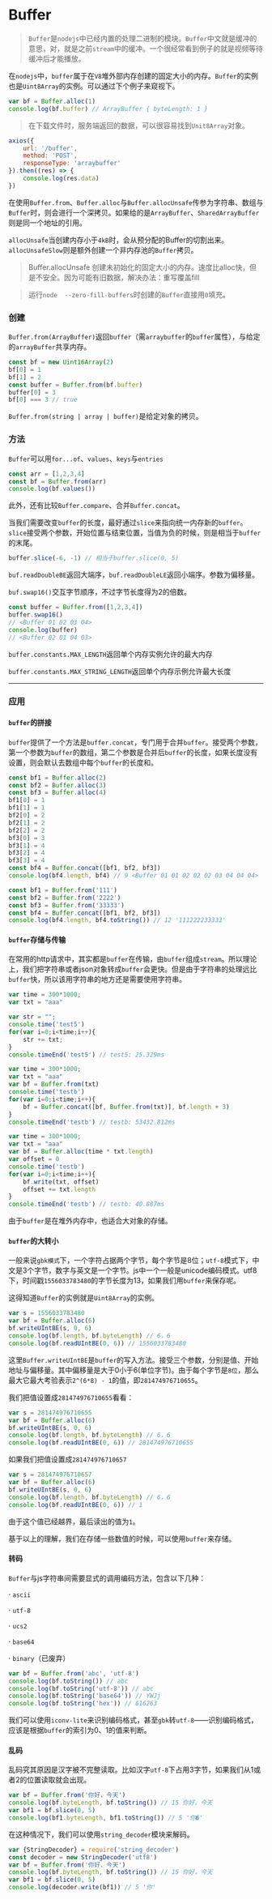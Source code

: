 # Buffer

> `Buffer`是`nodejs`中已经内置的处理二进制的模块。`Buffer`中文就是缓冲的意思，对，就是之前`stream`中的缓冲。一个很经常看到例子的就是视频等待缓冲后才能播放。

在`nodejs`中，`buffer`属于在`V8`堆外部内存创建的固定大小的内存。`Buffer`的实例也是`Uint8Array`的实例。可以通过下个例子来窥视下。

```javascript
var bf = Buffer.alloc(1)
console.log(bf.buffer) // ArrayBuffer { byteLength: 1 }
```

> 在下载文件时，服务端返回的数据，可以很容易找到`Unit8Array`对象。

```javascript
axios({
	url: '/buffer',
	method: 'POST',
	responseType: 'arraybuffer'
}).then((res) => {
	console.log(res.data)
})
```

在使用`Buffer.from`、`Buffer.alloc`与`Buffer.allocUnsafe`传参为字符串、数组与`Buffer`时，则会进行一个深拷贝。如果给的是`ArrayBuffer`、`SharedArrayBuffer`则是同一个地址的引用。

`allocUnsafe`当创建内存小于`4kB`时，会从预分配的Buffer的切割出来。`allocUnsafeSlow`则是额外创建一个非内存池的`Buffer`拷贝。

> Buffer.allocUnsafe 创建未初始化的固定大小的内存。速度比alloc快，但是不安全。因为可能有旧数据，解决办法：重写覆盖fill

> 运行`node  --zero-fill-buffers`时创建的`Buffer`直接用`0`填充。

### 创建

`Buffer.from(ArrayBuffer)`返回`buffer`（需`arraybuffer`的`buffer`属性），与给定的`arrayBuffer`共享内存。

```javascript
const bf = new Uint16Array(2)
bf[0] = 1
bf[1] = 2
const buffer = Buffer.from(bf.buffer)
buffer[0] = 3
bf[0] === 3 // true
```

`Buffer.from(string | array | buffer)`是给定对象的拷贝。

### 方法

`Buffer`可以用`for...of`、`values`、`keys`与`entries`

```javascript
const arr = [1,2,3,4]
const bf = Buffer.from(arr)
console.log(bf.values())
```

此外，还有比较`Buffer.compare`、合并`Buffer.concat`。

当我们需要改变`buffer`的长度，最好通过`slice`来指向统一内存新的`buffer`。`slice`接受两个参数，开始位置与结束位置，当值为负的时候，则是相当于`buffer`的末尾。

```javascript
buffer.slice(-6, -1) // 相当于buffer.slice(0, 5)
```

`buf.readDoubleBE`返回大端序，`buf.readDoubleLE`返回小端序。参数为偏移量。

`buf.swap16()`交互字节顺序，不过字节长度得为2的倍数。

```javascript
const buffer = Buffer.from([1,2,3,4])
buffer.swap16()
// <Buffer 01 02 03 04>
console.log(buffer)
// <Buffer 02 01 04 03>
```

`buffer.constants.MAX_LENGTH`返回单个内存实例允许的最大内存

`buffer.constants.MAX_STRING_LENGTH`返回单个内存示例允许最大长度

---

### 应用

#### `buffer`的拼接

`buffer`提供了一个方法是`buffer.concat`，专门用于合并`buffer`。接受两个参数，第一个参数为`buffer`的数组，第二个参数是合并后`buffer`的长度，如果长度没有设置，则会默认去数组中每个`buffer`的长度和。

```javascript
const bf1 = Buffer.alloc(2)
const bf2 = Buffer.alloc(3)
const bf3 = Buffer.alloc(4)
bf1[0] = 1
bf1[1] = 1
bf2[0] = 2
bf2[1] = 2
bf2[2] = 2
bf3[0] = 3
bf3[1] = 4
bf3[2] = 4
bf3[3] = 4
const bf4 = Buffer.concat([bf1, bf2, bf3])
console.log(bf4.length, bf4) // 9 <Buffer 01 01 02 02 02 03 04 04 04>

const bf1 = Buffer.from('111')
const bf2 = Buffer.from('2222')
const bf3 = Buffer.from('33333')
const bf4 = Buffer.concat([bf1, bf2, bf3])
console.log(bf4.length, bf4.toString()) // 12 '111222233333'

```

#### `buffer`存储与传输

在常用的http请求中，其实都是`buffer`在传输，由`buffer`组成`stream`。所以理论上，我们把字符串或者json对象转成`buffer`会更快。但是由于字符串的处理远比`buffer`快，所以该用字符串的地方还是需要使用字符串。

```javascript
var time = 300*1000;
var txt = "aaa"

var str = "";
console.time('test5')
for(var i=0;i<time;i++){
    str += txt;
}
console.timeEnd('test5') // test5: 25.329ms

var time = 300*1000;
var txt = "aaa"
var bf = Buffer.from(txt)
console.time('testb')
for(var i=0;i<time;i++){
    bf = Buffer.concat([bf, Buffer.from(txt)], bf.length + 3)
}
console.timeEnd('testb') // testb: 53432.812ms

var time = 300*1000;
var txt = "aaa"
var bf = Buffer.alloc(time * txt.length)
var offset = 0
console.time('testb')
for(var i=0;i<time;i++){
    bf.write(txt, offset)
    offset += txt.length
}
console.timeEnd('testb') // testb: 40.887ms
```

由于`buffer`是在堆外内存中，也适合大对象的存储。


#### `buffer`的大转小


一般来说`gbk模式`下，一个字符占据两个字节，每个字节是8位；`utf-8`模式下，中文是3个字节，数字与英文是一个字节。js中一个一般是unicode编码模式。utf8下，时间戳`1556033783480`的字节长度为13，如果我们用`buffer`来保存呢。

这得知道`Buffer`的实例就是`Uint8Array`的实例。

```javascript
var s = 1556033783480
var bf = Buffer.alloc(6)
bf.writeUIntBE(s, 0, 6)
console.log(bf.length, bf.byteLength) // 6，6
console.log(bf.readUIntBE(0, 6)) // 1556033783480
```

这里`Buffer.writeUIntBE`是`buffer`的写入方法。接受三个参数，分别是值、开始地址与偏移量。其中偏移量是大于0小于6(单位字节)。由于每个字节是`8位`，那么最大它最大考验表示`2^(6*8) - 1`的值，即`281474976710655`。

我们把值设置成`281474976710655`看看：

```javascript
var s = 281474976710655
var bf = Buffer.alloc(6)
bf.writeUIntBE(s, 0, 6)
console.log(bf.length, bf.byteLength) // 6，6
console.log(bf.readUIntBE(0, 6)) // 281474976710655
```

如果我们把值设置成`281474976710657`

```javascript
var s = 281474976710657
var bf = Buffer.alloc(6)
bf.writeUIntBE(s, 0, 6)
console.log(bf.length, bf.byteLength) // 6，6
console.log(bf.readUIntBE(0, 6)) // 1
```

由于这个值已经越界，最后读出的值为`1`。

基于以上的理解，我们在存储一些数值的时候，可以使用`buffer`来存储。


#### 转码

`Buffer`与js字符串间需要显式的调用编码方法，包含以下几种：

· `ascii`

· `utf-8`

· `ucs2`

· `base64`

· `binary`（已废弃）

```javascript
var bf = Buffer.from('abc', 'utf-8')
console.log(bf.toString()) // abc
console.log(bf.toString('utf-8')) // abc
console.log(bf.toString('base64')) // YWJj
console.log(bf.toString('hex')) // 616263
```

我们可以使用`iconv-lite`来识别编码格式，甚至`gbk`转`utf-8`——识别编码格式，应该是根据`buffer`的索引为0、1的值来判断。

#### 乱码

乱码究其原因是汉字被不完整读取。比如汉字`utf-8`下占用3字节，如果我们从1或者2的位置读取就会出现。

```javascript
var bf = Buffer.from('你好，今天')
console.log(bf.byteLength, bf.toString()) // 15 你好，今天
var bf1 = bf.slice(0, 5)
console.log(bf1.byteLength, bf1.toString()) // 5 '你�'
```

在这种情况下，我们可以使用`string_decoder`模块来解码。

```javascript
var {StringDecoder} = require('string_decoder')
const decoder = new StringDecoder('utf8')
var bf = Buffer.from('你好，今天')
console.log(bf.byteLength, bf.toString()) // 15 你好，今天
var bf1 = bf.slice(0, 5)
console.log(decoder.write(bf1)) // 5 '你'
```

